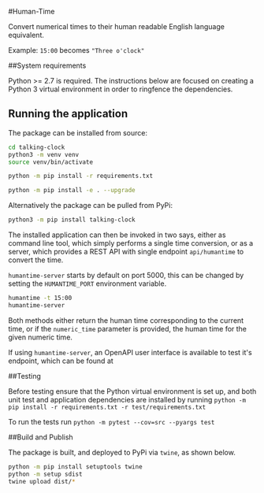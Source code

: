#Human-Time

Convert numerical times to their human readable English language equivalent.

Example: `15:00` becomes `"Three o'clock"`

##System requirements

Python >= 2.7 is required. The instructions below are focused on creating a Python 3 virtual environment in order to
ringfence the dependencies. 

## Running the application

The package can be installed from source:
```bash
cd talking-clock
python3 -m venv venv
source venv/bin/activate

python -m pip install -r requirements.txt

python -m pip install -e . --upgrade
```

Alternatively the package can be pulled from PyPi:
```bash
python3 -m pip install talking-clock
```

The installed application can then be invoked in two says, either as command line tool, which simply performs a single
time conversion, or as a server, which provides a REST API with single endpoint `api/humantime` to convert the time.

`humantime-server` starts by default on port 5000, this can be changed by setting the `HUMANTIME_PORT` environment variable.
```bash
humantime -t 15:00
humantime-server
```
Both methods either return the human time corresponding to the current time, or if the `numeric_time` parameter is
provided, the human time for the given numeric time.

If using `humantime-server`, an OpenAPI user interface is available to test it's endpoint, which can be found at

##Testing

Before testing ensure that the Python virtual environment is set up, and both unit test and application dependencies 
are installed by running `python -m pip install -r requirements.txt -r test/requirements.txt`

To run the tests run `python -m pytest --cov=src --pyargs test`

##Build and Publish

The package is built, and deployed to PyPi via `twine`, as shown below.

```bash
python -m pip install setuptools twine
python -m setup sdist
twine upload dist/*
```




